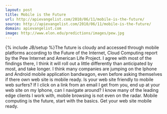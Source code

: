 ```yaml
---
layout: post
title: Mobile is the Future
url: http://apievangelist.com/2010/06/11/mobile-is-the-future/
source: http://apievangelist.com/2010/06/11/mobile-is-the-future/
domain: apievangelist.com
image: http://www.elon.edu/predictions/images/pew.jpg
---
```

{% include JB/setup %}The future is cloudy and accessed through mobile platforms according to the Future of the Internet, Cloud Computing report by the Pew Internet and American Life Project.
I agree with most of the findings there, I think it will roll out a little differently than anticipated by most, and take longer.
I think many companies are jumping on the Iphone and Android mobile application bandwagon, even before asking themselves if there own web site is mobile ready.
Is your web site friendly to mobile web surfers? If I click on a link from an email I get from you, end up at your web site on my Iphone, can I navigate around?
I know many of the leading edge clients I work with, mobile browsing is not even on the radar.
Mobile computing is the future, start with the basics. Get your web site mobile ready.